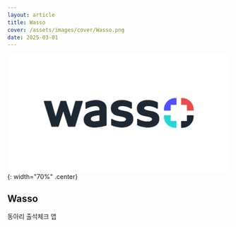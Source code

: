 ```yaml
---
layout: article
title: Wasso
cover: /assets/images/cover/Wasso.png
date: 2025-03-01
---
```

![](../assets/images/postImages/og-image.jpg){: width="70%" .center}


## Wasso

동아리 출석체크 앱


